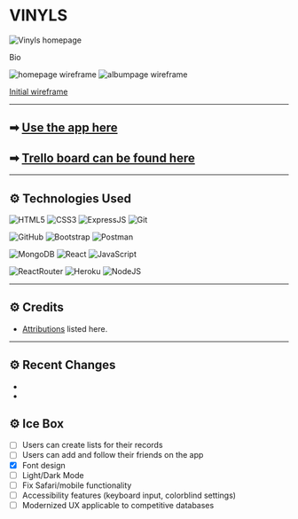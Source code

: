 # VINYLS

![Vinyls homepage]()

Bio

  ![homepage wireframe](https://i.imgur.com/Tnhg3sV.png)
  ![albumpage wireframe](https://i.imgur.com/BP7TUFr.png)

[Initial wireframe](https://whimsical.com/unit3-vinyls-6zyZNh3iqyYjLDyb22qC8Q)

---

## ➡ [Use the app here]()

## ➡ [Trello board can be found here](https://trello.com/b/N3n1ROPA/unit-3-propsal)

---

## ⚙ Technologies Used 

  ![HTML5](https://img.shields.io/badge/-HTML5-white?style=for-the-badge&logo=html5)
  ![CSS3](https://img.shields.io/badge/-CSS3-white?style=for-the-badge&logo=css3&logoColor=1572B6)
  ![ExpressJS](https://img.shields.io/badge/-Express-white?style=for-the-badge&for-the-badge&logo=Express&logoColor=black)
  ![Git](https://img.shields.io/badge/-Git-white?style=for-the-badge&logo=git)

  ![GitHub](https://img.shields.io/badge/-GitHub-white?style=for-the-badge&logo=github&logoColor=black)
  ![Bootstrap](https://img.shields.io/badge/-Bootstrap-white?style=for-the-badge&logo=bootstrap)
  ![Postman](https://img.shields.io/badge/Postman-white?style=for-the-badge&logo=postman)
  
  ![MongoDB](https://img.shields.io/badge/-MongoDB-white?style=for-the-badge&logo=mongodb) 
  ![React](https://img.shields.io/badge/-React-white?style=for-the-badge&logo=React&logoColor=blue)
  ![JavaScript](https://img.shields.io/badge/-JavaScript-white?style=for-the-badge&logo=javascript&logoColor=black)

  ![ReactRouter](https://img.shields.io/badge/-React_Router-white?style=for-the-badge&for-the-badge&logo=react-router)
  ![Heroku](https://img.shields.io/badge/-Heroku-white?style=for-the-badge&logo=heroku&logoColor=black)
  ![NodeJS](https://img.shields.io/badge/-Node.JS-white?style=for-the-badge&logo=Node.js)
  
---

## ⚙ Credits 

- [Attributions]() listed here.

---

## ⚙ Recent Changes 

- 
- 

## ⚙ Ice Box 

- [ ] Users can create lists for their records
- [ ] Users can add and follow their friends on the app
- [x] Font design
- [ ] Light/Dark Mode
- [ ] Fix Safari/mobile functionality
- [ ] Accessibility features (keyboard input, colorblind settings)
- [ ] Modernized UX applicable to competitive databases